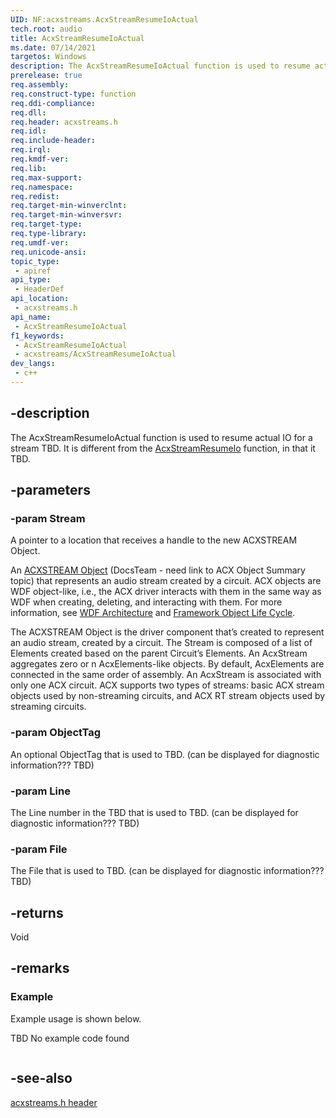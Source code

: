 ```yaml
---
UID: NF:acxstreams.AcxStreamResumeIoActual
tech.root: audio
title: AcxStreamResumeIoActual
ms.date: 07/14/2021
targetos: Windows
description: The AcxStreamResumeIoActual function is used to resume actual IO for a stream TBD.
prerelease: true
req.assembly: 
req.construct-type: function
req.ddi-compliance: 
req.dll: 
req.header: acxstreams.h
req.idl: 
req.include-header: 
req.irql: 
req.kmdf-ver: 
req.lib: 
req.max-support: 
req.namespace: 
req.redist: 
req.target-min-winverclnt: 
req.target-min-winversvr: 
req.target-type: 
req.type-library: 
req.umdf-ver: 
req.unicode-ansi: 
topic_type:
 - apiref
api_type:
 - HeaderDef 
api_location:
 - acxstreams.h
api_name:
 - AcxStreamResumeIoActual
f1_keywords:
 - AcxStreamResumeIoActual
 - acxstreams/AcxStreamResumeIoActual
dev_langs:
 - c++
---
```


## -description

The AcxStreamResumeIoActual function is used to resume actual IO for a stream TBD. It is different from the [AcxStreamResumeIo](nf-acxstreams-acxstreamresumeio.md) function, in that it TBD.

## -parameters

### -param Stream

A pointer to a location that receives a handle to the new ACXSTREAM Object.

An [ACXSTREAM Object]() (DocsTeam - need link to ACX Object Summary topic) that represents an audio stream created by a circuit. ACX objects are WDF object-like, i.e., the ACX driver interacts with them in the same way as WDF when creating, deleting, and interacting with them. For more information, see [WDF Architecture](/windows-hardware/drivers/wdf/kernel-mode-driver-framework-architecture) and [Framework Object Life Cycle](/windows-hardware/drivers/wdf/framework-object-life-cycle).

The ACXSTREAM Object is the driver component that’s created to represent an audio stream, created by a circuit. The Stream is composed of a list of Elements created based on the parent Circuit’s Elements.   An AcxStream aggregates zero or n AcxElements-like objects. By default, AcxElements are connected in the same order of assembly. An AcxStream is associated with only one ACX circuit. ACX supports two types of streams: basic ACX stream objects used by non-streaming circuits, and ACX RT stream objects used by streaming circuits.

### -param ObjectTag

An optional ObjectTag that is used to TBD. (can be displayed for diagnostic information??? TBD)

### -param Line

The Line number in the TBD that is used to TBD. (can be displayed for diagnostic information??? TBD)

### -param File

The File that is used to TBD. (can be displayed for diagnostic information??? TBD)

## -returns

Void


## -remarks

### Example

Example usage is shown below.

TBD No example code found

```cpp

```



## -see-also

[acxstreams.h header](index.md)

